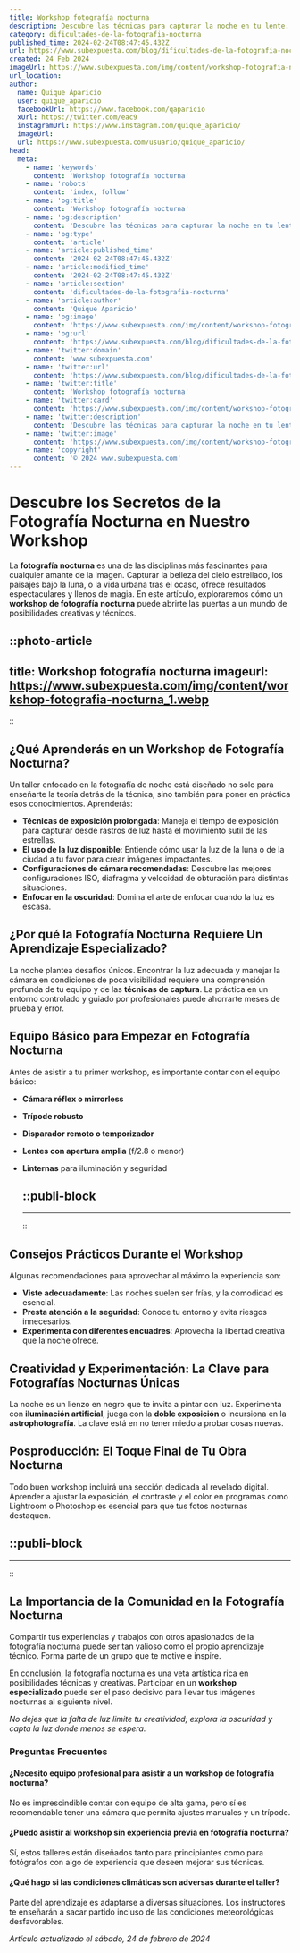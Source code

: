 ```yaml
---
title: Workshop fotografía nocturna
description: Descubre las técnicas para capturar la noche en tu lente. Únete a nuestro taller de fotografía nocturna y transforma tu pasión en arte.
category: dificultades-de-la-fotografia-nocturna
published_time: 2024-02-24T08:47:45.432Z
url: https://www.subexpuesta.com/blog/dificultades-de-la-fotografia-nocturna/workshop-fotografia-nocturna
created: 24 Feb 2024
imageUrl: https://www.subexpuesta.com/img/content/workshop-fotografia-nocturna_1.webp
url_location:
author:
  name: Quique Aparicio
  user: quique_aparicio
  facebookUrl: https://www.facebook.com/qaparicio
  xUrl: https://twitter.com/eac9
  instagramUrl: https://www.instagram.com/quique_aparicio/
  imageUrl: 
  url: https://www.subexpuesta.com/usuario/quique_aparicio/
head:
  meta:
    - name: 'keywords'
      content: 'Workshop fotografía nocturna'
    - name: 'robots'
      content: 'index, follow'
    - name: 'og:title'
      content: 'Workshop fotografía nocturna'
    - name: 'og:description'
      content: 'Descubre las técnicas para capturar la noche en tu lente. Únete a nuestro taller de fotografía nocturna y transforma tu pasión en arte.'
    - name: 'og:type'
      content: 'article'
    - name: 'article:published_time'
      content: '2024-02-24T08:47:45.432Z'
    - name: 'article:modified_time'
      content: '2024-02-24T08:47:45.432Z'
    - name: 'article:section'
      content: 'dificultades-de-la-fotografia-nocturna'
    - name: 'article:author'
      content: 'Quique Aparicio'
    - name: 'og:image'
      content: 'https://www.subexpuesta.com/img/content/workshop-fotografia-nocturna_1.webp'
    - name: 'og:url'
      content: 'https://www.subexpuesta.com/blog/dificultades-de-la-fotografia-nocturna/workshop-fotografia-nocturna'
    - name: 'twitter:domain'
      content: 'www.subexpuesta.com'
    - name: 'twitter:url'
      content: 'https://www.subexpuesta.com/blog/dificultades-de-la-fotografia-nocturna/workshop-fotografia-nocturna'
    - name: 'twitter:title'
      content: 'Workshop fotografía nocturna'
    - name: 'twitter:card'
      content: 'https://www.subexpuesta.com/img/content/workshop-fotografia-nocturna_1.webp'
    - name: 'twitter:description'
      content: 'Descubre las técnicas para capturar la noche en tu lente. Únete a nuestro taller de fotografía nocturna y transforma tu pasión en arte.'
    - name: 'twitter:image'
      content: 'https://www.subexpuesta.com/img/content/workshop-fotografia-nocturna_1.webp'
    - name: 'copyright'
      content: '© 2024 www.subexpuesta.com'
---
```

# Descubre los Secretos de la Fotografía Nocturna en Nuestro Workshop

La **fotografía nocturna** es una de las disciplinas más fascinantes para cualquier amante de la imagen. Capturar la belleza del cielo estrellado, los paisajes bajo la luna, o la vida urbana tras el ocaso, ofrece resultados espectaculares y llenos de magia. En este artículo, exploraremos cómo un **workshop de fotografía nocturna** puede abrirte las puertas a un mundo de posibilidades creativas y técnicos.


::photo-article
---
title: Workshop fotografía nocturna
imageurl: https://www.subexpuesta.com/img/content/workshop-fotografia-nocturna_1.webp
---
::


## ¿Qué Aprenderás en un Workshop de Fotografía Nocturna?

Un taller enfocado en la fotografía de noche está diseñado no solo para enseñarte la teoría detrás de la técnica, sino también para poner en práctica esos conocimientos. Aprenderás:

- **Técnicas de exposición prolongada**: Maneja el tiempo de exposición para capturar desde rastros de luz hasta el movimiento sutil de las estrellas.
- **El uso de la luz disponible**: Entiende cómo usar la luz de la luna o de la ciudad a tu favor para crear imágenes impactantes.
- **Configuraciones de cámara recomendadas**: Descubre las mejores configuraciones ISO, diafragma y velocidad de obturación para distintas situaciones.
- **Enfocar en la oscuridad**: Domina el arte de enfocar cuando la luz es escasa.

## ¿Por qué la Fotografía Nocturna Requiere Un Aprendizaje Especializado?

La noche plantea desafíos únicos. Encontrar la luz adecuada y manejar la cámara en condiciones de poca visibilidad requiere una comprensión profunda de tu equipo y de las **técnicas de captura**. La práctica en un entorno controlado y guiado por profesionales puede ahorrarte meses de prueba y error.

## Equipo Básico para Empezar en Fotografía Nocturna

Antes de asistir a tu primer workshop, es importante contar con el equipo básico:

- **Cámara réflex o mirrorless**
- **Trípode robusto**
- **Disparador remoto o temporizador**
- **Lentes con apertura amplia** (f/2.8 o menor)
- **Linternas** para iluminación y seguridad


  ::publi-block
  ---
  ---
  ::
  
  
## Consejos Prácticos Durante el Workshop

Algunas recomendaciones para aprovechar al máximo la experiencia son:

- **Viste adecuadamente**: Las noches suelen ser frías, y la comodidad es esencial.
- **Presta atención a la seguridad**: Conoce tu entorno y evita riesgos innecesarios.
- **Experimenta con diferentes encuadres**: Aprovecha la libertad creativa que la noche ofrece.

## Creatividad y Experimentación: La Clave para Fotografías Nocturnas Únicas

La noche es un lienzo en negro que te invita a pintar con luz. Experimenta con **iluminación artificial**, juega con la **doble exposición** o incursiona en la **astrophotografía**. La clave está en no tener miedo a probar cosas nuevas.

## Posproducción: El Toque Final de Tu Obra Nocturna

Todo buen workshop incluirá una sección dedicada al revelado digital. Aprender a ajustar la exposición, el contraste y el color en programas como Lightroom o Photoshop es esencial para que tus fotos nocturnas destaquen.


  ::publi-block
  ---
  ---
  ::
  
  
## La Importancia de la Comunidad en la Fotografía Nocturna

Compartir tus experiencias y trabajos con otros apasionados de la fotografía nocturna puede ser tan valioso como el propio aprendizaje técnico. Forma parte de un grupo que te motive e inspire.

En conclusión, la fotografía nocturna es una veta artística rica en posibilidades técnicas y creativas. Participar en un **workshop especializado** puede ser el paso decisivo para llevar tus imágenes nocturnas al siguiente nivel.

*No dejes que la falta de luz limite tu creatividad; explora la oscuridad y capta la luz donde menos se espera.*

### Preguntas Frecuentes

#### ¿Necesito equipo profesional para asistir a un workshop de fotografía nocturna?

No es imprescindible contar con equipo de alta gama, pero sí es recomendable tener una cámara que permita ajustes manuales y un trípode.

#### ¿Puedo asistir al workshop sin experiencia previa en fotografía nocturna?

Sí, estos talleres están diseñados tanto para principiantes como para fotógrafos con algo de experiencia que deseen mejorar sus técnicas.

#### ¿Qué hago si las condiciones climáticas son adversas durante el taller?

Parte del aprendizaje es adaptarse a diversas situaciones. Los instructores te enseñarán a sacar partido incluso de las condiciones meteorológicas desfavorables.

_Artículo actualizado el sábado, 24 de febrero de 2024_
